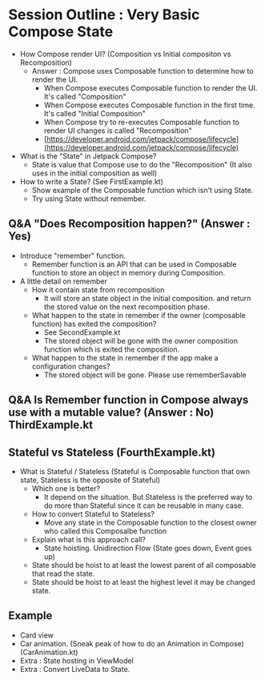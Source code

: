 # Session Outline : Very Basic Compose State

- How Compose render UI? (Composition vs Initial compositon vs Recomposition)
  - Answer : Compose uses Composable function to determine how to render the UI.
    - When Compose executes Composable function to render the UI. It's called "Composition"
    - When Compose executes Composable function in the first time. It's called "Initial Composition"
    - When Compose try to re-executes Composable function to render UI changes is called "Recomposition"
    - [https://developer.android.com/jetpack/compose/lifecycle](https://developer.android.com/jetpack/compose/lifecycle)
- What is the "State" in Jetpack Compose?
  - State is value that Compose use to do the "Recomposition" (It also uses in the initial composition as well)
- How to write a State? (See FirstExample.kt)
  - Show example of the Composable function which isn't using State.
  - Try using State without remember.

## Q&A "Does Recomposition happen?" (Answer : Yes)

- Introduce "remember" function.
  - Remember function is an API that can be used in Composable function to store an object in memory during Composition.
- A little detail on remember
  - How it contain state from recomposition
    - It will store an state object in the initial composition. and return the stored value on the next recomposition phase.
  - What happen to the state in remember if the owner (composable function) has exited the composition?
    - See SecondExample.kt
    - The stored object will be gone with the owner composition function which is exited the composition.
  - What happen to the state in remember if the app make a configuration changes?
    - The stored object will be gone. Please use rememberSavable

## Q&A Is Remember function in Compose always use with a mutable value? (Answer : No) ThirdExample.kt

## Stateful vs Stateless (FourthExample.kt)

- What is Stateful / Stateless (Stateful is Composable function that own state, Stateless is the opposite of Stateful)
  - Which one is better?
    - It depend on the situation. But Stateless is the preferred way to do more than Stateful since it can be reusable in many case.
  - How to convert Stateful to Stateless?
    - Move any state in the Composable function to the closest owner who called this Composalbe function
  - Explain what is this approach call?
    - State hoisting. Unidirection Flow (State goes down, Event goes up)
  - State should be hoist to at least the lowest parent of all composable that read the state.
  - State should be hoist to at least the highest level it may be changed state.

## Example

- Card view
- Car animation. (Sneak peak of how to do an Animation in Compose) (CarAnimation.kt)
- Extra : State hosting in ViewModel
- Extra : Convert LiveData to State.
